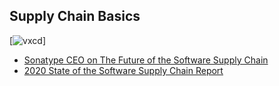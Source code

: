 ## Supply Chain Basics

[![vxcd](https://imgs.xkcd.com/comics/slides.png)]

- [Sonatype CEO on The Future of the Software Supply Chain](https://blog.sonatype.com/sonatype-ceo-on-the-future-of-the-software-supply-chain)
- [2020 State of the Software Supply Chain Report](https://blog.sonatype.com/2020-state-of-the-software-supply-chain-report)
